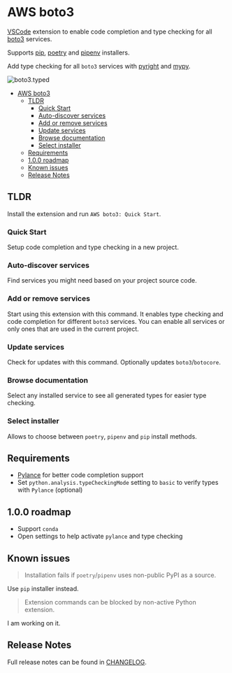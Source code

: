 # AWS boto3

[VSCode](https://code.visualstudio.com/) extension to enable code completion and type checking for all [boto3](https://boto3.amazonaws.com/v1/documentation/api/latest/index.html) services.

Supports [pip](https://pypi.org/project/pip/), [poetry](https://python-poetry.org/) and [pipenv](https://pypi.org/project/pipenv/) installers.

Add type checking for all `boto3` services with [pyright](https://github.com/microsoft/pyright) and [mypy](http://mypy-lang.org/).

![boto3.typed](https://raw.githubusercontent.com/youtype/mypy_boto3_builder/main/logo.png)

- [AWS boto3](#aws-boto3)
  - [TLDR](#tldr)
    - [Quick Start](#quick-start)
    - [Auto-discover services](#auto-discover-services)
    - [Add or remove services](#add-or-remove-services)
    - [Update services](#update-services)
    - [Browse documentation](#browse-documentation)
    - [Select installer](#select-installer)
  - [Requirements](#requirements)
  - [1.0.0 roadmap](#100-roadmap)
  - [Known issues](#known-issues)
  - [Release Notes](#release-notes)

## TLDR

Install the extension and run `AWS boto3: Quick Start`.

### Quick Start

Setup code completion and type checking in a new project.

### Auto-discover services

Find services you might need based on your project source code.

### Add or remove services

Start using this extension with this command.
It enables type checking and code completion for different `boto3` services.
You can enable all services or only ones that are used in the current project.

### Update services

Check for updates with this command.
Optionally updates `boto3`/`botocore`.

### Browse documentation

Select any installed service to see all generated types for easier type checking.

### Select installer

Allows to choose between `poetry`, `pipenv` and `pip` install methods.

## Requirements

- [Pylance](https://marketplace.visualstudio.com/items?itemName=ms-python.vscode-pylance)
  for better code completion support
- Set `python.analysis.typeCheckingMode` setting to `basic` to verify types with `Pylance` (optional)

## 1.0.0 roadmap

- Support `conda`
- Open settings to help activate `pylance` and type checking

## Known issues

> Installation fails if `poetry`/`pipenv` uses non-public PyPI as a source.

Use `pip` installer instead.

> Extension commands can be blocked by non-active Python extension.

I am working on it.

## Release Notes

Full release notes can be found in [CHANGELOG](https://github.com/youtype/boto3-ide/blob/HEAD/CHANGELOG.md).
